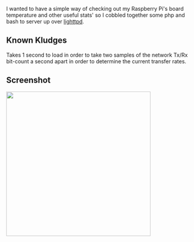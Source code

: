 I wanted to have a simple way of checking out my Raspberry Pi's board temperature and other useful stats' so I cobbled together some php and bash to server up over [lighttpd](https://www.lighttpd.net/). 

Known Kludges
-------------
Takes 1 second to load in order to take two samples of the network Tx/Rx bit-count a second apart in order to determine the current transfer rates. 
 
Screenshot
----------
<img src="https://raw.githubusercontent.com/ColinWaddell/RPi-Board-Info/screenshots/img/screenshot.png?loadnew=true" align="left" width="384" >
